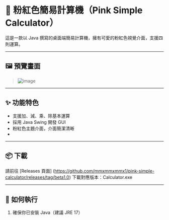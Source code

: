 # 🎀 粉紅色簡易計算機（Pink Simple Calculator）

這是一款以 Java 撰寫的桌面端簡易計算機，擁有可愛的粉紅色視覺介面，支援四則運算。

---
## 🖼️ 預覽畫面

> ![image](https://github.com/user-attachments/assets/5a542963-1a04-4086-8b2a-c5dcc4cdda05)
---

## ✨ 功能特色

- 支援加、減、乘、除基本運算
- 採用 Java Swing 開發 GUI
- 粉紅色主題介面，介面簡潔清晰
- 
---
## 📦 下載

請前往 [Releases 頁面] (https://github.com/mmxmmxmmx1/pink-simple-calculator/releases/tag/beta1.0) 下載對應版本：Calculator.exe

---

## 🚀 如何執行

1. 確保你已安裝 Java（建議 JRE 17）
